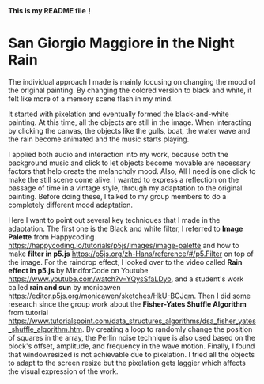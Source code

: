 **This is my README file！**
# San Giorgio Maggiore in the Night Rain
The individual approach I made is mainly focusing on changing the mood of the original painting. By changing the colored version to black and white, it felt like more of a memory scene flash in my mind. 

It started with pixelation and eventually formed the black-and-white painting. At this time, all the objects are still in the image. When interacting by clicking the canvas, the objects like the gulls, boat, the water wave and the rain become animated and the music starts playing.

I applied both audio and interaction into my work, because both the background music and click to let objects become movable are necessary factors that help create the melancholy mood. Also, All I need is one click to make the still scene come alive. I wanted to express a reflection on the passage of time in a vintage style, through my adaptation to the original painting. Before doing these, I talked to my group members to do a completely different mood adaptation.

Here I want to point out several key techniques that I made in the adaptation. The first one is the Black and white filter, I referred to **Image Palette** from Happycoding https://happycoding.io/tutorials/p5js/images/image-palette and how to make **filter in p5.js** https://p5js.org/zh-Hans/reference/#/p5.Filter on top of the image. For the raindrop effect, I looked over to the video called **Rain effect in p5.js** by MindforCode on Youtube https://www.youtube.com/watch?v=YQysSfaLDyo, and a student's work called **rain and sun** by monicawen https://editor.p5js.org/monicawen/sketches/HkU-BCJqm. Then I did some research since the group work about the **Fisher-Yates Shuffle Algorithm** from tutorial https://www.tutorialspoint.com/data_structures_algorithms/dsa_fisher_yates_shuffle_algorithm.htm. By creating a loop to randomly change the position of squares in the array, the Perlin noise technique is also used based on the block's offset, amplitude, and frequency in the wave motion. Finally, I found that windowresized is not achievable due to pixelation. I tried all the objects to adapt to the screen resize but the pixelation gets laggier which affects the visual expression of the work.




